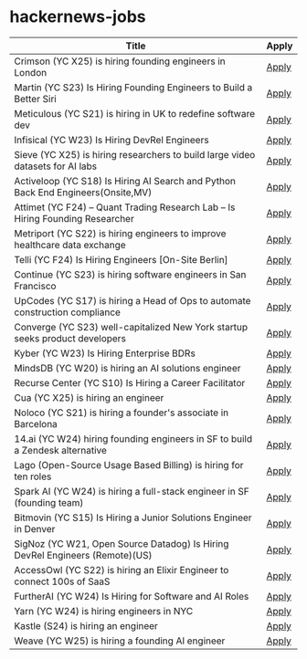 # hackernews-jobs

<!-- table start -->

| Title | Apply |
|-------|-----|
| Crimson (YC X25) is hiring founding engineers in London | [Apply](https://www.ycombinator.com/companies/crimson/jobs/kCikzj1-founding-engineer-full-stack) |
| Martin (YC S23) Is Hiring Founding Engineers to Build a Better Siri | [Apply](https://www.ycombinator.com/companies/martin/jobs/) |
| Meticulous (YC S21) is hiring in UK to redefine software dev | [Apply](https://tinyurl.com/join-meticulous) |
| Infisical (YC W23) Is Hiring DevRel Engineers | [Apply](https://www.ycombinator.com/companies/infisical/jobs/qCrLiJb-developer-relations) |
| Sieve (YC X25) is hiring researchers to build large video datasets for AI labs | [Apply](https://sievedata.com/about/jobs) |
| Activeloop (YC S18) Is Hiring AI Search and Python Back End Engineers(Onsite,MV) | [Apply](https://careers.activeloop.ai/) |
| Attimet (YC F24) – Quant Trading Research Lab – Is Hiring Founding Researcher | [Apply](https://www.ycombinator.com/companies/attimet/jobs/6LaQIc5-founding-researcher-quant) |
| Metriport (YC S22) is hiring engineers to improve healthcare data exchange | [Apply](https://www.ycombinator.com/companies/metriport/jobs/Rn2Je8M-software-engineer) |
| Telli (YC F24) Is Hiring Engineers [On-Site Berlin] | [Apply](https://hi.telli.com/join-us) |
| Continue (YC S23) is hiring software engineers in San Francisco | [Apply](https://www.ycombinator.com/companies/continue/jobs) |
| UpCodes (YC S17) is hiring a Head of Ops to automate construction compliance | [Apply](https://up.codes/careers?utm_source=HN) |
| Converge (YC S23) well-capitalized New York startup seeks product developers | [Apply](https://www.runconverge.com/careers) |
| Kyber (YC W23) Is Hiring Enterprise BDRs | [Apply](https://www.ycombinator.com/companies/kyber/jobs/F1XERLm-enterprise-business-development-representative) |
| MindsDB (YC W20) is hiring an AI solutions engineer | [Apply](https://job-boards.greenhouse.io/mindsdb/jobs/4770283007) |
| Recurse Center (YC S10) Is Hiring a Career Facilitator | [Apply](https://recurse.notion.site/Career-Facilitator-22300db231b580ba9190df9d5e480080) |
| Cua (YC X25) is hiring an engineer | [Apply](https://www.ycombinator.com/companies/cua/jobs/dIskIB1-founding-engineer-cua-yc-x25) |
| Noloco (YC S21) is hiring a founder's associate in Barcelona | [Apply](https://www.ycombinator.com/companies/noloco/jobs/K7q02eV-founders-associate) |
| 14.ai (YC W24) hiring founding engineers in SF to build a Zendesk alternative | [Apply](https://14.ai/careers) |
| Lago (Open-Source Usage Based Billing) is hiring for ten roles | [Apply](https://www.ycombinator.com/companies/lago/jobs) |
| Spark AI (YC W24) is hiring a full-stack engineer in SF (founding team) | [Apply](https://www.ycombinator.com/companies/spark/jobs/kDeJlPK-software-engineer-full-stack-founding-team) |
| Bitmovin (YC S15) Is Hiring a Junior Solutions Engineer in Denver | [Apply](https://bitmovin.com/careers/7943569002/) |
| SigNoz (YC W21, Open Source Datadog) Is Hiring DevRel Engineers (Remote)(US) | [Apply](https://www.ycombinator.com/companies/signoz/jobs/cPaxcxt-devrel-engineer-remote-us-time-zones) |
| AccessOwl (YC S22) is hiring an Elixir Engineer to connect 100s of SaaS | [Apply](https://www.ycombinator.com/companies/accessowl/jobs/1shGwy2-senior-software-engineer-elixir-focus) |
| FurtherAI (YC W24) Is Hiring for Software and AI Roles | [Apply](https://www.ycombinator.com/companies/furtherai/jobs) |
| Yarn (YC W24) is hiring engineers in NYC | [Apply](https://www.ycombinator.com/companies/yarn-2/jobs/dAUuy2r-founding-engineer) |
| Kastle (S24) is hiring an engineer | [Apply](https://www.ycombinator.com/companies/kastle/jobs/ItDVKB7-founding-engineer-at-kastle-s24) |
| Weave (YC W25) is hiring a founding AI engineer | [Apply](https://www.ycombinator.com/companies/weave-3/jobs/SqFnIFE-founding-ai-engineer) |

<!-- table end -->
